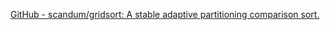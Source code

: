 
[GitHub - scandum/gridsort: A stable adaptive partitioning comparison sort.](https://github.com/scandum/gridsort)

